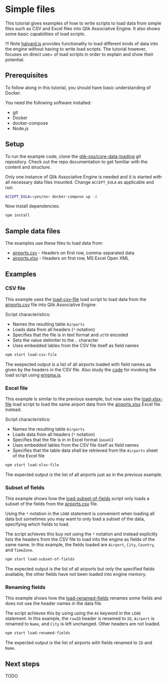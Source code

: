 # Simple files

This tutorial gives examples of how to write scripts to load data from simple files such as CSV and Excel files into
Qlik Associative Engine. It also shows some basic capabilities of load scripts.

!!! Note
    [halyard.js](https://github.com/qlik-oss/halyard.js) provides functionality to load different kinds of data
    into the engine without having to write load scripts. The tutorial however, focuses on direct use+ of load scripts
    in order to explain and show their potential.

## Prerequisites

To follow along in this tutorial, you should have basic understanding of Docker.

You need the following software installed:

* git
* Docker
* docker-compose
* Node.js

## Setup

To run the example code, clone the [qlik-oss/core-data-loading](https://github.com/qlik-oss/core-data-loading) git
repository. Check out the repo documentation to get familiar with the content and structure.

Only one instance of Qlik Associative Engine is needed and it is started with all necessary data files mounted.
Change `ACCEPT_EULA` as applicable and run:

```sh
ACCEPT_EULA=<yes/no> docker-compose up -d
```

Now install dependencies:

```sh
npm install
```

## Sample data files

The examples use these files to load data from:

* [airports.csv](https://github.com/qlik-oss/core-data-loading/blob/master/data/airports.csv) - Headers on first row, comma-separated data
* [airports.xlsx](https://github.com/qlik-oss/core-data-loading/blob/master/data/airports.xlsx) - Headers on first row, MS Excel Open XML

## Examples

### CSV file

This example uses the [load-csv-file](https://github.com/qlik-oss/core-data-loading/blob/master/scripts/load-csv-file)
load script to load data from the
[airports.csv](https://github.com/qlik-oss/core-data-loading/blob/master/data/airports.csv) file into Qlik Associative
Engine.

Script characteristics:

* Names the resulting table `Airports`
* Loads data from all headers (`*` notation)
* Specifies that the file is in text format and `utf8` encoded
* Sets the value delimiter to the `,` character
* Uses embedded lables from the CSV file itself as field names

```sh
npm start load-csv-file
```

The exepected output is a list of all airports loaded with field names as given by the headers in the CSV file. Also
study the [code](https://github.com/qlik-oss/core-data-loading/blob/master/index.js) for invoking the load script using
[enigma.js](https://github.com/qlik-oss/enigma.js/).

### Excel file

This example is similar to the previous example, but now uses the
[load-xlsx-file](https://github.com/qlik-oss/core-data-loading/blob/master/scripts/load-xlsx-file) load script to load
the same airport data from the
[airports.xlsx]((https://github.com/qlik-oss/core-data-loading/blob/master/data/airports.xlsx)) Excel file instead.

Script characteristics:

* Names the resulting table `Airports`
* Loads data from all headers (`*` notation)
* Specifies that the file is in in Excel format (`ooxml`)
* Uses embedded lables from the CSV file itself as field names
* Specifies that the table data shall be retrieved from the `Airports` sheet of the Excel file

```sh
npm start load-xlsx-file
```

The expected output is the list of all airports just as in the previous example.

### Subset of fields

This example shows how the
[load-subset-of-fields](https://github.com/qlik-oss/core-data-loading/blob/master/scripts/load-subset-of-fields) script
only loads a subset of the fields from the
[airports.csv](https://github.com/qlik-oss/core-data-loading/blob/master/data/airports.csv) file.

Using the `*` notation in the `LOAD` statement is convenient when loading all data but sometimes you may want to only
load a subset of the data, specifying which fields to load.

The script achieves this buy _not_ using the `*` notation and instead explicitly lists the headers from the CSV file to
load into the engine as fields of the same name. In this example, the fields loaded are `Airport`, `City`, `Country`,
and `TimeZone`.

```sh
npm start load-subset-of-fields
```

The expected output is the list of all airports but only the specified fields available, the other fields have not been
loaded into engine memory.

### Renaming fields

This example shows how the
[load-renamed-fields](https://github.com/qlik-oss/core-data-loading/blob/master/scripts/load-renamed-fields) renames
some fields and does not use the header names in the data file.

The script achieves this by using using the `AS` keyword in the `LOAD` statement. In this example, the `rowID` header is
renamed to `ID`, `Airport` is renamed to `Name`, and `City` is left unchanged. Other headers are not loaded.

```sh
npm start load-renamed-fields
```

The expected output is the list of airports with fields renamed to `ID` and `Name`.

## Next steps

TODO
